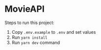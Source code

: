 # MovieAPI

Steps to run this project:

1. Copy `.env.example` to `.env` and set values
2. Run `yarn install`
3. Run `yarn dev` command
